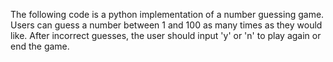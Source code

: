 The following code is a python implementation of a number guessing game. Users can guess a number between 1 and 100 as many times as they would like. After incorrect guesses, the user should input 'y' or 'n' to play again or end the game.
